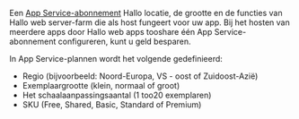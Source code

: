 Een [App Service-abonnement](../articles/app-service/azure-web-sites-web-hosting-plans-in-depth-overview.md) Hallo locatie, de grootte en de functies van Hallo web server-farm die als host fungeert voor uw app. Bij het hosten van meerdere apps door Hallo web apps tooshare één App Service-abonnement configureren, kunt u geld besparen.

In App Service-plannen wordt het volgende gedefinieerd:

* Regio (bijvoorbeeld: Noord-Europa, VS - oost of Zuidoost-Azië)
* Exemplaargrootte (klein, normaal of groot)
* Het schaalaanpassingsaantal (1 too20 exemplaren)
* SKU (Free, Shared, Basic, Standard of Premium)